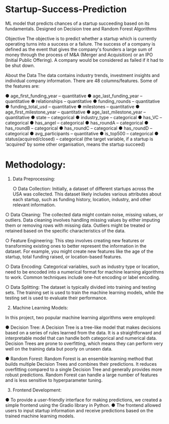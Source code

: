 # Startup-Success-Prediction
ML model that predicts chances of a startup succeeding based on its fundamentals. Designed on Decision tree and Random Forest Algorithms


Objective
The objective is to predict whether a startup which is currently operating turns into a success
or a failure. The success of a company is defined as the event that gives the company's
founders a large sum of money through the process of M&A (Merger and Acquisition) or an
IPO (Initial Public Offering). A company would be considered as failed if it had to be shut
down.


About the Data
The data contains industry trends, investment insights and individual company information.
There are 48 columns/features. Some of the features are:

● age_first_funding_year – quantitative
● age_last_funding_year – quantitative
● relationships – quantitative
● funding_rounds – quantitative
● funding_total_usd – quantitative
● milestones – quantitative
● age_first_milestone_year – quantitative
● age_last_milestone_year – quantitative
● state – categorical
● industry_type – categorical
● has_VC – categorical
● has_angel – categorical
● has_roundA – categorical
● has_roundB – categorical
● has_roundC – categorical
● has_roundD – categorical
● avg_participants – quantitative
● is_top500 – categorical
● status(acquired/closed) – categorical (the target variable, if a startup is ‘acquired’ by
some other organisation, means the startup succeed)


# Methodology:

1. Data Preprocessing:
   
    ○ Data Collection: Initially, a dataset of different startups across the USA was
collected. This dataset likely includes various attributes about each startup,
such as funding history, location, industry, and other relevant information.

  ○ Data Cleaning: The collected data might contain noise, missing values, or
outliers. Data cleaning involves handling missing values by either imputing
them or removing rows with missing data. Outliers might be treated or
retained based on the specific characteristics of the data.

  ○ Feature Engineering: This step involves creating new features or transforming
existing ones to better represent the information in the dataset. For example,
you might create new features like the age of the startup, total funding raised,
or location-based features.

  ○ Data Encoding: Categorical variables, such as industry type or location, need
to be encoded into a numerical format for machine learning algorithms to
work. Common techniques include one-hot encoding or label encoding.

  ○ Data Splitting: The dataset is typically divided into training and testing sets.
The training set is used to train the machine learning models, while the testing
set is used to evaluate their performance.

2. Machine Learning Models:
   
In this project, two popular machine learning algorithms were employed:

  ● Decision Tree: A Decision Tree is a tree-like model that makes decisions
based on a series of rules learned from the data. It is a straightforward and
interpretable model that can handle both categorical and numerical data.
Decision Trees are prone to overfitting, which means they can perform very
well on the training data but poorly on unseen data.

  ● Random Forest: Random Forest is an ensemble learning method that builds
multiple Decision Trees and combines their predictions. It reduces overfitting
compared to a single Decision Tree and generally provides more robust
predictions. Random Forest can handle a large number of features and is less
sensitive to hyperparameter tuning.

3. Frontend Development:
   
● To provide a user-friendly interface for making predictions, we created a
simple frontend using the Gradio library in Python.
● The frontend allowed users to input startup information and receive
predictions based on the trained machine learning models.
